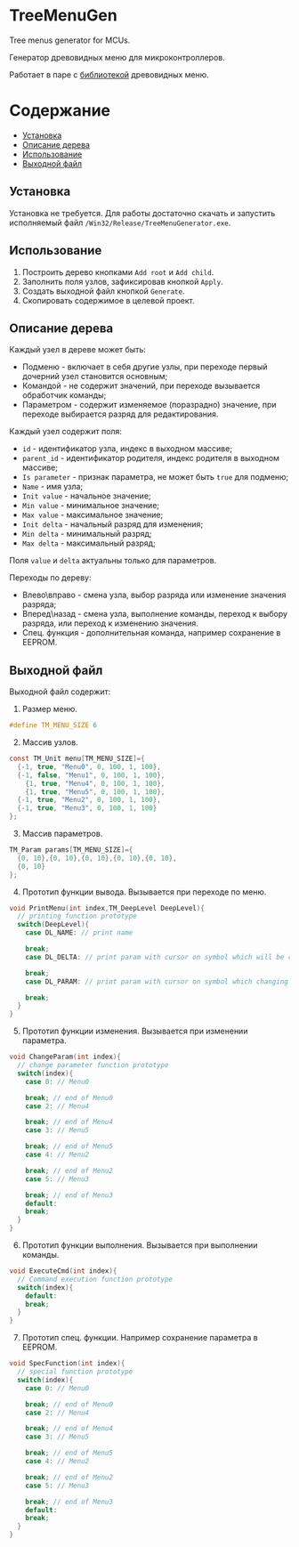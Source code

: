 # TreeMenuGen
Tree menus generator for MCUs.

Генератор древовидных меню для микроконтроллеров. 

Работает в паре с [библиотекой](https://github.com/NaturalSpanking/tree_menu) древовидных меню.
# Содержание
- [Установка](#install)
- [Описание дерева](#tree)
- [Использование](#usage)
- [Выходной файл](#output)

<a id="install"></a>
## Установка
Установка не требуется. Для работы достаточно скачать и запустить исполняемый файл `/Win32/Release/TreeMenuGenerator.exe`.

<a id="usage"></a>
## Использование
1. Построить дерево кнопками `Add root` и `Add child`.
2. Заполнить поля узлов, зафиксировав кнопкой `Apply`.
3. Создать выходной файл кнопкой `Generate`.
4. Скопировать содержимое в целевой проект.

<a id="tree"></a>
## Описание дерева
Каждый узел в дереве может быть:
- Подменю - включает в себя другие узлы, при переходе первый дочерний узел становится основным;
- Командой - не содержит значений, при переходе вызывается обработчик команды;
- Параметром - содержит изменяемое (поразрадно) значение, при переходе выбирается разряд для редактирования.

Каждый узел содержит поля:
- `id` - идентификатор узла, индекс в выходном массиве;
- `parent_id` - идентификатор родителя, индекс родителя в выходном массиве;
- `Is parameter` - признак параметра, не может быть `true` для подменю;
- `Name` - имя узла;
- `Init value` - начальное значение;
- `Min value` - минимальное значение;
- `Max value` - максимальное значение;
- `Init delta` - начальный разряд для изменения;
- `Min delta` - минимальный разряд;
- `Max delta` - максимальный разряд;

Поля `value` и `delta` актуальны только для параметров.

Переходы по дереву:
- Влево\вправо - смена узла, выбор разряда или изменение значения разряда;
- Вперед\назад - смена узла, выполнение команды, переход к выбору разряда, или переход к изменению значения.
- Спец. функция - дополнительная команда, например сохранение в EEPROM.

<a id="output"></a>
## Выходной файл
Выходной файл содержит:
1. Размер меню.
```c
#define TM_MENU_SIZE 6
```
2. Массив узлов.
```c
const TM_Unit menu[TM_MENU_SIZE]={
  {-1, true, "Menu0", 0, 100, 1, 100},
  {-1, false, "Menu1", 0, 100, 1, 100},
    {1, true, "Menu4", 0, 100, 1, 100},
    {1, true, "Menu5", 0, 100, 1, 100},
  {-1, true, "Menu2", 0, 100, 1, 100},
  {-1, true, "Menu3", 0, 100, 1, 100}
};
```
3. Массив параметров.
```c
TM_Param params[TM_MENU_SIZE]={
  {0, 10},{0, 10},{0, 10},{0, 10},{0, 10},
  {0, 10}
};
```
4. Прототип функции вывода. Вызывается при переходе по меню.
```c
void PrintMenu(int index,TM_DeepLevel DeepLevel){
  // printing function prototype
  switch(DeepLevel){
    case DL_NAME: // print name

    break;
    case DL_DELTA: // print param with cursor on symbol which will be change

    break;
    case DL_PARAM: // print param with cursor on symbol which changing

    break;
  }
}
```
5. Прототип функции изменения. Вызывается при изменении параметра.
```c
void ChangeParam(int index){
  // change parameter function prototype
  switch(index){
    case 0: // Menu0

    break; // end of Menu0
    case 2: // Menu4

    break; // end of Menu4
    case 3: // Menu5

    break; // end of Menu5
    case 4: // Menu2

    break; // end of Menu2
    case 5: // Menu3

    break; // end of Menu3
    default:
    break;
  }
}
```
6. Прототип функции выполнения. Вызывается при выполнении команды.
```c
void ExecuteCmd(int index){
  // Сommand execution function prototype
  switch(index){
    default:
    break;
  }
}
```
7. Прототип спец. функции. Например сохранение параметра в EEPROM.
```c
void SpecFunction(int index){
  // special function prototype
  switch(index){
    case 0: // Menu0

    break; // end of Menu0
    case 2: // Menu4

    break; // end of Menu4
    case 3: // Menu5

    break; // end of Menu5
    case 4: // Menu2

    break; // end of Menu2
    case 5: // Menu3

    break; // end of Menu3
    default:
    break;
  }
}
```
